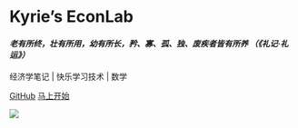 # Kyrie’s EconLab
#### *老有所终，壮有所用，幼有所长，矜、寡、孤、独、废疾者皆有所养 （《礼记·礼运》）*

经济学笔记 | 快乐学习技术 | 数学



[<i class="iconfont icon-github"></i> GitHub](https://github.com/kyrie1218/kyrieecon)
[马上开始 <i class="iconfont icon-down"></i>](#main)

<!-- background image -->
![](https://www.sunniejs.cn/static/wx/bg.jpg)
